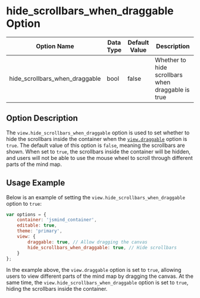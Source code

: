 # hide_scrollbars_when_draggable Option

| Option Name | Data Type | Default Value | Description |
| --- | --- | --- | --- |
| hide_scrollbars_when_draggable | bool | false | Whether to hide scrollbars when draggable is true |

## Option Description

The `view.hide_scrollbars_when_draggable` option is used to set whether to hide the scrollbars inside the container when the [`view.draggable`](option.view.draggable.md) option is `true`. The default value of this option is `false`, meaning the scrollbars are shown. When set to `true`, the scrollbars inside the container will be hidden, and users will not be able to use the mouse wheel to scroll through different parts of the mind map.

## Usage Example

Below is an example of setting the `view.hide_scrollbars_when_draggable` option to `true`:

```javascript
var options = {
    container: 'jsmind_container',
    editable: true,
    theme: 'primary',
    view: {
        draggable: true, // Allow dragging the canvas
        hide_scrollbars_when_draggable: true, // Hide scrollbars
    }
};
```

In the example above, the `view.draggable` option is set to `true`, allowing users to view different parts of the mind map by dragging the canvas. At the same time, the `view.hide_scrollbars_when_draggable` option is set to `true`, hiding the scrollbars inside the container.